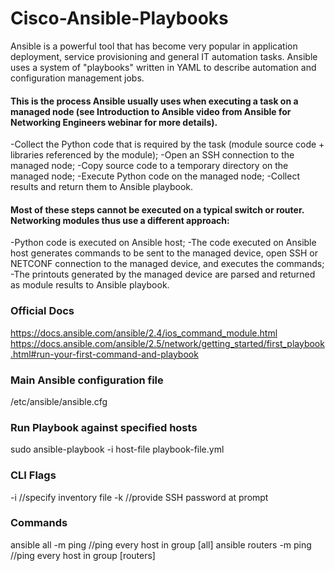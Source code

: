 # Cisco-Ansible-Playbooks

Ansible is a powerful tool that has become very popular in application deployment, service provisioning and general IT automation tasks. Ansible uses a system of "playbooks" written in YAML to describe automation and configuration management jobs.

#### This is the process Ansible usually uses when executing a task on a managed node (see Introduction to Ansible video from Ansible for Networking Engineers webinar for more details).

-Collect the Python code that is required by the task (module source code + libraries referenced by the module);
-Open an SSH connection to the managed node;
-Copy source code to a temporary directory on the managed node;
-Execute Python code on the managed node;
-Collect results and return them to Ansible playbook.


#### Most of these steps cannot be executed on a typical switch or router. Networking modules thus use a different approach:

-Python code is executed on Ansible host;
-The code executed on Ansible host generates commands to be sent to the managed device, open SSH or NETCONF connection to the managed device, and executes the commands;
-The printouts generated by the managed device are parsed and returned as module results to Ansible playbook.

### Official Docs
https://docs.ansible.com/ansible/2.4/ios_command_module.html
https://docs.ansible.com/ansible/2.5/network/getting_started/first_playbook.html#run-your-first-command-and-playbook

### Main Ansible configuration file 
/etc/ansible/ansible.cfg

### Run Playbook against specified hosts
sudo ansible-playbook -i host-file playbook-file.yml

### CLI Flags
-i      //specify inventory file
-k      //provide SSH password at prompt

### Commands
ansible all -m ping     //ping every host in group [all]
ansible routers -m ping     //ping every host in group [routers]
